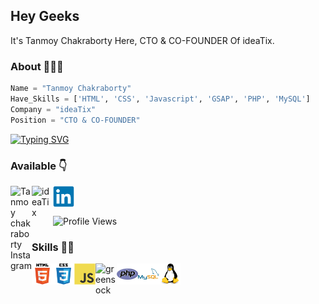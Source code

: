 ## Hey Geeks
It's Tanmoy Chakraborty Here, CTO & CO-FOUNDER Of ideaTix.

### About 🙋🏻‍♂️
```python
Name = "Tanmoy Chakraborty"
Have_Skills = ['HTML', 'CSS', 'Javascript', 'GSAP', 'PHP', 'MySQL']
Company = "ideaTix"
Position = "CTO & CO-FOUNDER"
```

[![Typing SVG](https://readme-typing-svg.herokuapp.com/?font=Ubuntu&color=%2336BCF7&vCenter=true&height=35&lines=:%20Web%20Developer;%20CO-FOUNDER%20Of%20ideaTix)](https://git.io/typing-svg)

### Available 👇
<p>
  <a href="https://www.instagram.com/_.t4nmoy">
    <img align="left" alt="Tanmoy chakraborty Instagram" width="34px" src="https://raw.githubusercontent.com/gauravghongde/social-icons/master/SVG/Color/Instagram.svg" />
  </a>
  
  <a href="https://ideatix.in">
    <img align="left" alt="ideaTix" width="34px" src="https://ideatix.in/assets/images/general/favicon.png" />
  </a>
  <a href="https://www.linkedin.com/in/tanmoy-chakraborty-11655328b/">
    <img align="left" alt="Tanmoy chakraborty LinkedIn" width="34px" src="https://raw.githubusercontent.com/devicons/devicon/master/icons/linkedin/linkedin-original.svg" />
  </a>
  
</p>
</br>
</br>


![Profile Views](https://hits.seeyoufarm.com/api/count/incr/badge.svg?url=https://github.com/54ndeepV3rma/&title=Profile%20Views)




### Skills 👨‍💻

<img align="left" alt="HTML" width="34px" src="https://raw.githubusercontent.com/devicons/devicon/master/icons/html5/html5-original-wordmark.svg" />
<img align="left" alt="CSS" width="34px" src="https://raw.githubusercontent.com/devicons/devicon/master/icons/css3/css3-original-wordmark.svg" />
<img align="left" alt="JavaScript" width="34px" src="https://raw.githubusercontent.com/devicons/devicon/master/icons/javascript/javascript-original.svg" />
<img align="left" alt="greensock" width="34px" src="https://seeklogo.com/images/G/greensock-gsap-icon-logo-13BB451E88-seeklogo.com.png" />
<img align="left" alt="PHP" width="34px" src="https://raw.githubusercontent.com/devicons/devicon/master/icons/php/php-original.svg" />
<img align="left" alt="MySQL" width="34px" src="https://raw.githubusercontent.com/devicons/devicon/master/icons/mysql/mysql-original-wordmark.svg" />
<img align="left" alt="Linux" width="34px" src="https://raw.githubusercontent.com/devicons/devicon/master/icons/linux/linux-original.svg" />
</br>
</br>





